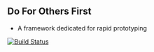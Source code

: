 Do For Others First
------
- A framework dedicated for rapid prototyping 



[![Build Status](https://travis-ci.org/brownman/do_for_others_first.svg?branch=develop)](https://travis-ci.org/brownman/do_for_others_first)
